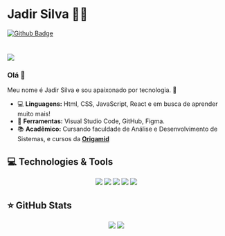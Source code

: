 # Jadir Silva 👩‍💻
[![Github Badge](https://img.shields.io/badge/-Github-000?style=flat-square&logo=Github&logoColor=white&link=https://github.com/JadirSilva)](https://github.com/JadirSilva)


<h1 >
  <img src ="https://media.giphy.com/media/L1R1tvI9svkIWwpVYr/giphy.gif">
</h1>

<h3> Olá 👋 </h3>
Meu nome é Jadir Silva e sou apaixonado por tecnologia. 💓


- 💻 **Linguagens:** Html, CSS, JavaScript, React e em busca de aprender muito mais!
- 🎨 **Ferramentas:** Visual Studio Code, GitHub, Figma.
- 📚 **Acadêmico:** Cursando faculdade de Análise e Desenvolvimento de Sistemas, e cursos da **[Origamid](https://www.origamid.com/)**
 
 ## 💻 Technologies & Tools

<p align="center">
  
 
<img src="https://img.shields.io/badge/JavaScript-F7DF1E?style=for-the-badge&logo=javascript&logoColor=black"/>
<img src="https://img.shields.io/badge/HTML5-E34F26?style=for-the-badge&logo=html5&logoColor=white"/>
<img src="https://img.shields.io/badge/CSS3-1572B6?style=for-the-badge&logo=css3&logoColor=white"/>
<img src="https://img.shields.io/badge/GitHub-100000?style=for-the-badge&logo=github&logoColor=white"/>
<img src="https://img.shields.io/badge/React-20232A?style=for-the-badge&logo=react&logoColor=61DAFB"/>

</p>

## ⭐ GitHub Stats

<p align = "center">
  <img src = "https://github-readme-stats.vercel.app/api?username=JadirSilva&show_icons=true&theme=tokyonight&line_height=27">
   <img src = "https://github-readme-stats.vercel.app/api/top-langs/?username=JadirSilva&langs_count=5&theme=tokyonight">
</p>







